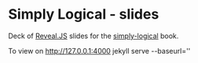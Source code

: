 # Simply Logical - slides #
Deck of [Reveal.JS](https://github.com/hakimel/reveal.js) slides for the [simply-logical](https://github.com/flach/simply-logical) book.

To view on http://127.0.0.1:4000
jekyll serve --baseurl=''